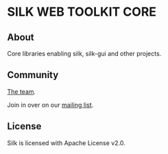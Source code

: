 # SILK WEB TOOLKIT CORE

## About

Core libraries enabling silk, silk-gui and other projects.

## Community

[The team](http://www.silkyweb.org/team.html).

Join in over on our <a href="http://groups.google.com/group/silk-user">mailing list</a>.

## License

Silk is licensed with Apache License v2.0.
